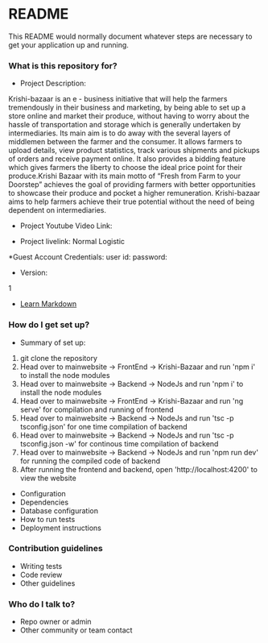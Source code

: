 # README #

This README would normally document whatever steps are necessary to get your application up and running.

### What is this repository for? ###

* Project Description:

Krishi-bazaar is an e - business initiative that will help the farmers tremendously in their business and marketing, by being able to set up a store online and market their produce, without having to worry about the hassle of transportation and storage which is generally undertaken by intermediaries. Its main aim is to do away with the several layers of middlemen between the farmer and the consumer. It allows farmers to upload details, view product statistics, track various shipments and pickups of orders and receive payment online. It also provides a bidding feature which gives farmers the liberty to choose the ideal price point for their produce.Krishi Bazaar with its main motto of “Fresh from Farm to your Doorstep” achieves the goal of providing farmers with better opportunities to showcase their produce and pocket a higher remuneration. Krishi-bazaar aims to help farmers achieve their true potential without the need of being dependent on intermediaries.

* Project Youtube Video Link:

* Project livelink:
    Normal
    Logistic
    
*Guest Account Credentials:
    user id:
    password:


* Version:

1

* [Learn Markdown](https://bitbucket.org/tutorials/markdowndemo)

### How do I get set up? ###

* Summary of set up:
1. git clone the repository
2. Head over to mainwebsite -> FrontEnd -> Krishi-Bazaar and run 'npm i' to install the node modules
3. Head over to mainwebsite -> Backend -> NodeJs and run 'npm i' to install the node modules
4. Head over to mainwebsite -> FrontEnd -> Krishi-Bazaar and run 'ng serve' for compilation and running of frontend
5. Head over to mainwebsite -> Backend -> NodeJs and run 'tsc -p tsconfig.json' for one time compilation of backend
6. Head over to mainwebsite -> Backend -> NodeJs and run 'tsc -p tsconfig.json -w' for continous time compilation of backend
7. Head over to mainwebsite -> Backend -> NodeJs and run 'npm run dev' for running the compiled code of backend
8. After running the frontend and backend, open 'http://localhost:4200' to view the website


* Configuration
* Dependencies
* Database configuration
* How to run tests
* Deployment instructions

### Contribution guidelines ###

* Writing tests
* Code review
* Other guidelines

### Who do I talk to? ###

* Repo owner or admin
* Other community or team contact
